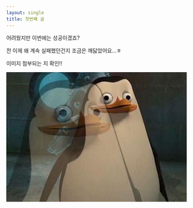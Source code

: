 ```yaml
---
layout: single
title: 첫번째 글
---
```

어려웠지만 이번에는 성공이겠죠?

전 이제 왜 계속 실패했던건지 조금은 깨닳았어요...ㅎ

이미지 첨부되는 지 확인!!
  
![1](/assets/images/1.png)
